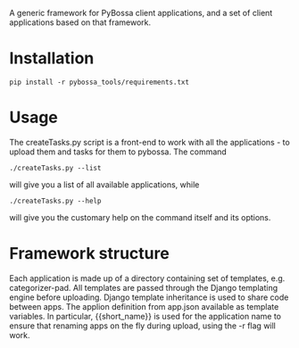 A generic framework for PyBossa client applications, and a set of client applications based on that framework.

# Installation

    pip install -r pybossa_tools/requirements.txt
    

# Usage

The createTasks.py script is a front-end to work with all the applications - to upload them and tasks for them to pybossa. The command

    ./createTasks.py --list
    
will give you a list of all available applications, while

    ./createTasks.py --help
    
will give you the customary help on the command itself and its options.


# Framework structure
Each application is made up of a directory containing set of templates, e.g. categorizer-pad.
All templates are passed through the Django templating engine before uploading.
Django template inheritance is used to share code between apps.
The applion definition from app.json available as template variables.
In particular, {{short_name}} is used for the application name to ensure that renaming apps on the fly during upload, using the -r flag will work.
